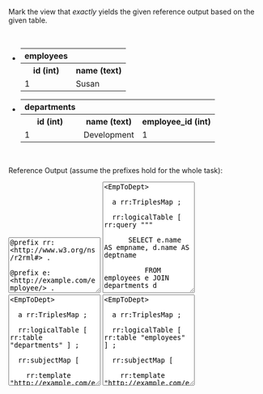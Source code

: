Mark the view that <i>exactly</i> yields the given reference output based on the given table.

<br style="clear: both;" />

<div class="navcontainer">
<ul class="navlist">
<li>

<table class="dbtable">
  <tr><th>employees</th></tr>
  <tr><th>id (int)</th><th>name (text)</th></tr>
  <tr><td>1</td><td>Susan</td></tr>
</table>

</li>
<li>


<table class="dbtable">
  <tr><th>departments</th></tr>
  <tr><th>id (int)</th><th>name (text)</th><th>employee_id (int)</th></tr>
  <tr><td>1</td><td>Development</td><td>1</td></tr>
</table>


</li>
</ul>
</div>

<br style="clear: both;" />


Reference Output (assume the prefixes hold for the whole task):
<textarea style="height: 110px" ui-codemirror="editorOptions.ttl" readonly>
@prefix rr: &lt;http://www.w3.org/ns/r2rml#&gt; .

@prefix e: &lt;http://example.com/employee/&gt; .
@prefix o: &lt;http://example.com/ontology/&gt; .
@prefix d: &lt;http://example.com/department/&gt; .

e:Susan o:isLeaderOf d:Development
</textarea>


<textarea style="height: 220px" ui-codemirror="editorOptions.ttl" readonly>
&lt;EmpToDept&gt;&#13;&#10;
  a rr:TriplesMap ;&#13;&#10;
  rr:logicalTable [ rr:query """&#13;&#10;
      SELECT e.name AS empname, d.name AS deptname&#13;&#10;
          FROM employees e JOIN departments d&#13;&#10;
          ON (d.employee_id = e.id)]]&#13;&#10;
      """ ] ;&#13;&#10;
  rr:subjectMap [&#13;&#10;
    rr:template "http://example.com/employee/\{empname\}"&#13;&#10;
  ] ;&#13;&#10;
  rr:predicateObjectMap [&#13;&#10;
    rr:predicate o:isLeaderOf ;&#13;&#10;
    rr:objectMap [&#13;&#10;
      rr:template "http://example.com/department/\{deptname\}"&#13;&#10;
    ]&#13;&#10;
  ] .
</textarea>



<textarea style="height: 180px" ui-codemirror="editorOptions.ttl" readonly>
&lt;EmpToDept&gt;&#13;&#10;
  a rr:TriplesMap ;&#13;&#10;
  rr:logicalTable [ rr:table "departments" ] ;&#13;&#10;
  rr:subjectMap [&#13;&#10;
    rr:template "http://example.com/employee/\{employee_id\}"&#13;&#10;
  ] ;&#13;&#10;
  rr:predicateObjectMap [&#13;&#10;
    rr:predicate o:isLeaderOf ;&#13;&#10;
    rr:objectMap [&#13;&#10;
      rr:template "http://example.com/department/\{id\}"&#13;&#10;
    ]&#13;&#10;
  ] .
</textarea>



<textarea style="height: 180px" ui-codemirror="editorOptions.ttl" readonly>
&lt;EmpToDept&gt;&#13;&#10;
  a rr:TriplesMap ;&#13;&#10;
  rr:logicalTable [ rr:table "employees" ] ;&#13;&#10;
  rr:subjectMap [&#13;&#10;
    rr:template "http://example.com/employee/\{name\}"&#13;&#10;
  ] ;&#13;&#10;
  rr:predicateObjectMap [&#13;&#10;
    rr:predicate o:isLeaderOf ;&#13;&#10;
    rr:objectMap [&#13;&#10;
      rr:template "http://example.com/department/\{id\}"&#13;&#10;
    ]&#13;&#10;
  ] .
</textarea>



